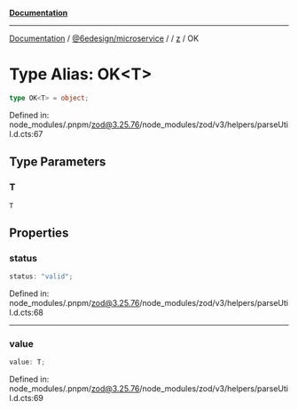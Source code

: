 [**Documentation**](../../../../../README.md)

***

[Documentation](../../../../../README.md) / [@6edesign/microservice](../../../README.md) / [](../../../README.md) / [z](../README.md) / OK

# Type Alias: OK&lt;T&gt;

```ts
type OK<T> = object;
```

Defined in: node\_modules/.pnpm/zod@3.25.76/node\_modules/zod/v3/helpers/parseUtil.d.cts:67

## Type Parameters

### T

`T`

## Properties

### status

```ts
status: "valid";
```

Defined in: node\_modules/.pnpm/zod@3.25.76/node\_modules/zod/v3/helpers/parseUtil.d.cts:68

***

### value

```ts
value: T;
```

Defined in: node\_modules/.pnpm/zod@3.25.76/node\_modules/zod/v3/helpers/parseUtil.d.cts:69
